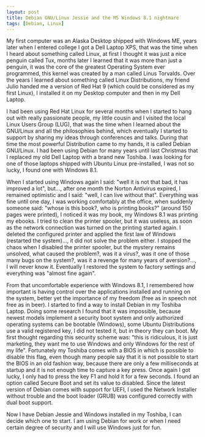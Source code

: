 ```yaml
---
layout: post
title: Debian GNU/Linux Jessie and the MS Windows 8.1 nightmare
tags: [Debian, Linux]
---
```


My first computer was an Alaska Desktop shipped with Windows ME, years later when I entered college I got a Dell Laptop XPS, that was the time when I heard about something called Linux, at first I thought it was just a nice penguin called Tux, months later I learned that it was more than just a penguin, it was the core of the greatest Operating System ever programmed, this kernel was created by a man called Linus Torvalds. Over the years I learned about something called Linux Distributions, my friend Julio handed me a version of Red Hat 9 (which could be considered as my first Linux), I installed it on my Desktop computer and  then in my Dell Laptop.

I had been using Red Hat Linux for several months when I started to hang out with really passionate people, my little cousin and I visited the local Linux Users Group (LUG), that was the time when I learned about the GNU/Linux and all the philosophies behind, which eventually I started to support by sharing my ideas through conferences and talks. During that time the most powerful Distribution came to my hands, it is called Debian GNU/Linux. I had been using Debian for many years until last Christmas that I replaced my old Dell Laptop with a brand new Toshiba. I was looking for one of those laptops shipped with Ubuntu Linux pre-installed, I was not so lucky, I found one with Windows 8.1.

When I started using Windows again I said: "well it is not that bad, it has improved a lot", but..., after one month the Norton Antivirus expired, I remained optimistic and I said: "well, I can live without that". Everything was fine until one day, I was working comfortably at the office, when suddenly someone said: "whose is this book?, who is printing books?" (around 150 pages were printed), I noticed it was my book, my Windows 8.1 was printing my ebooks. I tried to clean the printer spooler, but it was useless, as soon as the network connection was turned on the printing started again. I deleted the configured printer and applied the first law of Windows (restarted the system)..., it did not solve the problem either. I stopped the chaos when I disabled the printer spooler, but the mystery remains unsolved, what caused the problem?,  was it a virus?, was it one of those many bugs on the system?, was it a revenge for many years of aversion?..., I will never know it. Eventually I restored the system to factory settings and everything was "almost fine again".

From that uncomfortable experience with Windows 8.1, I remembered how important is having control over the applications installed and running on the system, better yet the importance of my freedom (free as in speech not free as in beer). I started to find a way to install Debian in my Toshiba Laptop. Doing some research I found that it was impossible, because newest models implement a security boot system and only authorized operating systems can be bootable (Windows), some Ubuntu Distributions use a valid registered key, I did not tested it, but in theory they can boot. My first thought regarding this security scheme was: "this is ridiculous, it is just marketing, they want me to use Windows and only Windows for the rest of my life". Fortunately my Toshiba comes with a BIOS in which is possible to disable this flag, even though many people say that it is not possible to start the BIOS in an old fashion way, because there are only a few milliseconds at startup and it is not enough time to capture a key press. Once again I got lucky, I only had to press the key F1 and hold it for a few seconds. I found an option called Secure Boot and set its value to disabled. Since the latest version of Debian comes with support for UEFI, I used the Network Installer without trouble and the boot loader (GRUB) was configured correctly with dual boot support.

Now I have Debian Jessie and Windows installed in my Toshiba, I can decide which one to start. I am using Debian for work or when I need certain degree of security and I will use Windows just for fun.

